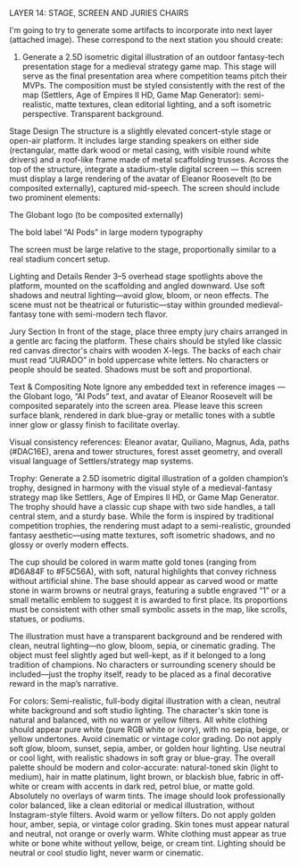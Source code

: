 LAYER 14: STAGE, SCREEN AND JURIES CHAIRS

I'm going to try to generate some artifacts to incorporate into next layer (attached image). These correspond to the next station you should create:

1. Generate a 2.5D isometric digital illustration of an outdoor fantasy-tech presentation stage for a medieval strategy game map. This stage will serve as the final presentation area where competition teams pitch their MVPs. The composition must be styled consistently with the rest of the map (Settlers, Age of Empires II HD, Game Map Generator): semi-realistic, matte textures, clean editorial lighting, and a soft isometric perspective. Transparent background.

Stage Design
The structure is a slightly elevated concert-style stage or open-air platform. It includes large standing speakers on either side (rectangular, matte dark wood or metal casing, with visible round white drivers) and a roof-like frame made of metal scaffolding trusses. Across the top of the structure, integrate a stadium-style digital screen — this screen must display a large rendering of the avatar of Eleanor Roosevelt (to be composited externally), captured mid-speech. The screen should include two prominent elements:

The Globant logo (to be composited externally)

The bold label “AI Pods” in large modern typography

The screen must be large relative to the stage, proportionally similar to a real stadium concert setup.

Lighting and Details
Render 3–5 overhead stage spotlights above the platform, mounted on the scaffolding and angled downward. Use soft shadows and neutral lighting—avoid glow, bloom, or neon effects. The scene must not be theatrical or futuristic—stay within grounded medieval-fantasy tone with semi-modern tech flavor.

Jury Section
In front of the stage, place three empty jury chairs arranged in a gentle arc facing the platform. These chairs should be styled like classic red canvas director's chairs with wooden X-legs. The backs of each chair must read “JURADO” in bold uppercase white letters. No characters or people should be seated. Shadows must be soft and proportional.

Text & Compositing Note
Ignore any embedded text in reference images — the Globant logo, “AI Pods” text, and avatar of Eleanor Roosevelt will be composited separately into the screen area. Please leave this screen surface blank, rendered in dark blue-gray or metallic tones with a subtle inner glow or glassy finish to facilitate overlay.

Visual consistency references: Eleanor avatar, Quiliano, Magnus, Ada, paths (#DAC16E), arena and tower structures, forest asset geometry, and overall visual language of Settlers/strategy map systems.

Trophy: Generate a 2.5D isometric digital illustration of a golden champion’s trophy, designed in harmony with the visual style of a medieval-fantasy strategy map like Settlers, Age of Empires II HD, or Game Map Generator. The trophy should have a classic cup shape with two side handles, a tall central stem, and a sturdy base. While the form is inspired by traditional competition trophies, the rendering must adapt to a semi-realistic, grounded fantasy aesthetic—using matte textures, soft isometric shadows, and no glossy or overly modern effects.

The cup should be colored in warm matte gold tones (ranging from #D6A84F to #F5C56A), with soft, natural highlights that convey richness without artificial shine. The base should appear as carved wood or matte stone in warm browns or neutral grays, featuring a subtle engraved “1” or a small metallic emblem to suggest it is awarded to first place. Its proportions must be consistent with other small symbolic assets in the map, like scrolls, statues, or podiums.

The illustration must have a transparent background and be rendered with clean, neutral lighting—no glow, bloom, sepia, or cinematic grading. The object must feel slightly aged but well-kept, as if it belonged to a long tradition of champions. No characters or surrounding scenery should be included—just the trophy itself, ready to be placed as a final decorative reward in the map’s narrative.

For colors:
Semi-realistic, full-body digital illustration with a clean, neutral white background and soft studio lighting. The character's skin tone is natural and balanced, with no warm or yellow filters. All white clothing should appear pure white (pure RGB white or ivory), with no sepia, beige, or yellow undertones. Avoid cinematic or vintage color grading. Do not apply soft glow, bloom, sunset, sepia, amber, or golden hour lighting. Use neutral or cool light, with realistic shadows in soft gray or blue-gray. The overall palette should be modern and color-accurate: natural-toned skin (light to medium), hair in matte platinum, light brown, or blackish blue, fabric in off-white or cream with accents in dark red, petrol blue, or matte gold. Absolutely no overlays of warm tints. The image should look professionally color balanced, like a clean editorial or medical illustration, without Instagram-style filters. Avoid warm or yellow filters. Do not apply golden hour, amber, sepia, or vintage color grading. Skin tones must appear natural and neutral, not orange or overly warm. White clothing must appear as true white or bone white without yellow, beige, or cream tint. Lighting should be neutral or cool studio light, never warm or cinematic.
